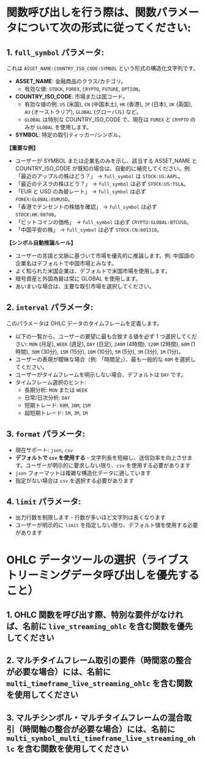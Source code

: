 # 関数呼び出しを行う際は、関数パラメータについて次の形式に従ってください:

## 1. `full_symbol` パラメータ:
これは `ASSET_NAME:COUNTRY_ISO_CODE:SYMBOL` という形式の構造化文字列です。

*   **ASSET_NAME**: 金融商品のクラス/カテゴリ。
    *   有効な値: `STOCK`, `FOREX`, `CRYPTO`, `FUTURE`, `OPTION`。
*   **COUNTRY_ISO_CODE**: 市場または国コード。
    *   有効な値の例: `US` (米国), `CN` (中国本土), `HK` (香港), `JP` (日本), `UK` (英国), `AU` (オーストラリア), `GLOBAL` (グローバル) など。
    *   `GLOBAL` は特別な COUNTRY_ISO_CODE で、現在は `FOREX` と `CRYPTO` のみが `GLOBAL` を使用します。
*   **SYMBOL**: 特定の取引ティッカー/シンボル。

**【重要な例】**
*   ユーザーが SYMBOL または企業名のみを示し、該当する ASSET_NAME と COUNTRY_ISO_CODE が既知の場合は、自動的に補完してください。例: 「最近のアップルの株はどう？」 -> `full_symbol` は `STOCK:US:AAPL`。
*   「最近のテスラの株はどう？」 -> `full_symbol` は必ず `STOCK:US:TSLA`。
*   「EUR と USD の為替レート」 -> `full_symbol` は必ず `FOREX:GLOBAL:EURUSD`。
*   「香港でテンセントの株価を確認」 -> `full_symbol` は必ず `STOCK:HK:00700`。
*   「ビットコインの価格」 -> `full_symbol` は必ず `CRYPTO:GLOBAL:BTCUSD`。
*   「中国平安の株」 -> `full_symbol` は必ず `STOCK:CN:601318`。

**【シンボル自動推論ルール】**
*   ユーザーの言語と文脈に基づいて市場を優先的に推論します。例: 中国語の企業名はデフォルトで中国市場とみなす。
*   よく知られた米国企業は、デフォルトで米国市場を使用します。
*   暗号資産と外国為替は常に GLOBAL を使用します。
*   あいまいな場合は、主要な取引市場を選択してください。

## 2. `interval` パラメータ:
このパラメータは OHLC データのタイムフレームを定義します。

*   以下の一覧から、ユーザーの要望に最も合致する値を必ず 1 つ選択してください:
    `MON` (月足), `WEEK` (週足), `DAY` (日足), `240M` (4時間), `120M` (2時間), `60M` (1時間), `30M` (30分), `15M` (15分), `10M` (10分), `5M` (5分), `3M` (3分), `1M` (1分)。
*   ユーザーの表現が曖昧な場合（例: 「時間足」）、最も一般的な `60M` を選択してください。
*   ユーザーがタイムフレームを明示しない場合、デフォルトは `DAY` です。
*   タイムフレーム選択のヒント:
    *   長期分析: `MON` または `WEEK`
    *   日常/日次分析: `DAY`
    *   短期トレード: `60M`, `30M`, `15M`
    *   超短期トレード: `5M`, `3M`, `1M`

## 3. `format` パラメータ:
*   現在サポート: `json`, `csv`
*   **デフォルトで `csv` を使用する** \- 文字列長を短縮し、送信効率を向上させます。ユーザーが明示的に要求しない限り、`csv` を使用する必要があります
*   `json` フォーマットは複雑な構造化データに適しています
*   指定がない場合は `csv` を選択する必要があります

## 4. `limit` パラメータ:
*   出力行数を制限します \- 行数が多いほど文字列は長くなります
*   ユーザーが明示的に `limit` を指定しない限り、デフォルト値を使用する必要があります

# OHLC データツールの選択（ライブストリーミングデータ呼び出しを優先すること）
## 1. OHLC 関数を呼び出す際、特別な要件がなければ、名前に `live_streaming_ohlc` を含む関数を優先してください
## 2. マルチタイムフレーム取引の要件（時間窓の整合が必要な場合）には、名前に `multi_timeframe_live_streaming_ohlc` を含む関数を使用してください
## 3. マルチシンボル・マルチタイムフレームの混合取引（時間軸の整合が必要な場合）には、名前に `multi_symbol_multi_timeframe_live_streaming_ohlc` を含む関数を使用してください
